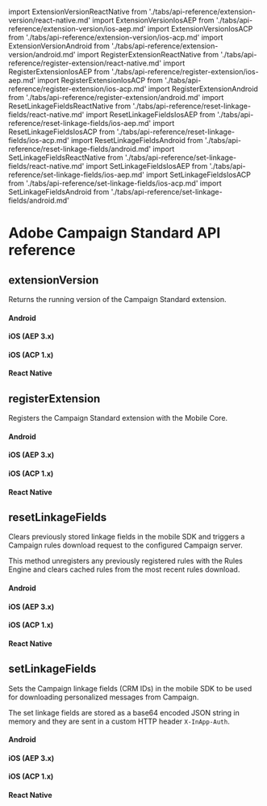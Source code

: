 import ExtensionVersionReactNative from './tabs/api-reference/extension-version/react-native.md'
import ExtensionVersionIosAEP from './tabs/api-reference/extension-version/ios-aep.md'
import ExtensionVersionIosACP from './tabs/api-reference/extension-version/ios-acp.md'
import ExtensionVersionAndroid from './tabs/api-reference/extension-version/android.md'
import RegisterExtensionReactNative from './tabs/api-reference/register-extension/react-native.md'
import RegisterExtensionIosAEP from './tabs/api-reference/register-extension/ios-aep.md'
import RegisterExtensionIosACP from './tabs/api-reference/register-extension/ios-acp.md'
import RegisterExtensionAndroid from './tabs/api-reference/register-extension/android.md'
import ResetLinkageFieldsReactNative from './tabs/api-reference/reset-linkage-fields/react-native.md'
import ResetLinkageFieldsIosAEP from './tabs/api-reference/reset-linkage-fields/ios-aep.md'
import ResetLinkageFieldsIosACP from './tabs/api-reference/reset-linkage-fields/ios-acp.md'
import ResetLinkageFieldsAndroid from './tabs/api-reference/reset-linkage-fields/android.md'
import SetLinkageFieldsReactNative from './tabs/api-reference/set-linkage-fields/react-native.md'
import SetLinkageFieldsIosAEP from './tabs/api-reference/set-linkage-fields/ios-aep.md'
import SetLinkageFieldsIosACP from './tabs/api-reference/set-linkage-fields/ios-acp.md'
import SetLinkageFieldsAndroid from './tabs/api-reference/set-linkage-fields/android.md'

# Adobe Campaign Standard API reference

## extensionVersion

Returns the running version of the Campaign Standard extension.

<TabsBlock orientation="horizontal" slots="heading, content" repeat="4"/>

#### Android

<ExtensionVersionAndroid/>

#### iOS (AEP 3.x)

<ExtensionVersionIosAEP/>

#### iOS (ACP 1.x)

<ExtensionVersionIosACP/>

#### React Native

<ExtensionVersionReactNative/>

## registerExtension

Registers the Campaign Standard extension with the Mobile Core.

<TabsBlock orientation="horizontal" slots="heading, content" repeat="4"/>

#### Android

<RegisterExtensionAndroid/>

#### iOS (AEP 3.x)

<RegisterExtensionIosAEP/>

#### iOS (ACP 1.x)

<RegisterExtensionIosACP/>

#### React Native

<RegisterExtensionReactNative/>

## resetLinkageFields

Clears previously stored linkage fields in the mobile SDK and triggers a Campaign rules download request to the configured Campaign server.

This method unregisters any previously registered rules with the Rules Engine and clears cached rules from the most recent rules download.

<TabsBlock orientation="horizontal" slots="heading, content" repeat="4"/>

#### Android

<ResetLinkageFieldsAndroid/>

#### iOS (AEP 3.x)

<ResetLinkageFieldsIosAEP/>

#### iOS (ACP 1.x)

<ResetLinkageFieldsIosACP/>

#### React Native

<ResetLinkageFieldsReactNative/>

## setLinkageFields

Sets the Campaign linkage fields (CRM IDs) in the mobile SDK to be used for downloading personalized messages from Campaign.

The set linkage fields are stored as a base64 encoded JSON string in memory and they are sent in a custom HTTP header `X-InApp-Auth`.

<TabsBlock orientation="horizontal" slots="heading, content" repeat="4"/>

#### Android

<SetLinkageFieldsAndroid/>

#### iOS (AEP 3.x)

<SetLinkageFieldsIosAEP/>

#### iOS (ACP 1.x)

<SetLinkageFieldsIosACP/>

#### React Native

<SetLinkageFieldsReactNative/>


